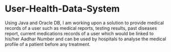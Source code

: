 # User-Health-Data-System
Using Java and Oracle DB, I am working upon a solution to provide medical records of a user such as medical reports, testing results, past diseases report, current medications records of a user which would be linked to his/her Aadhar Number and can be used by hospitals to analyse the medical profile of a patient before any treatment.
